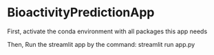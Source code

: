 # BioactivityPredictionApp
First, activate the conda environment with all packages this app needs

Then, Run the streamlit app by the command: streamlit run app.py
